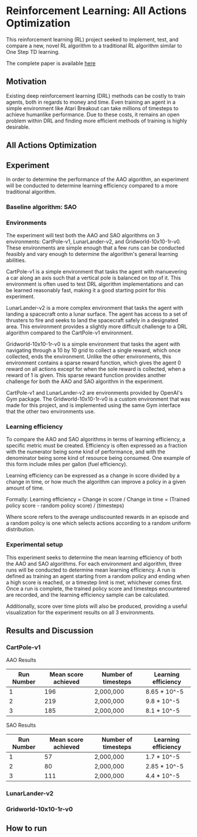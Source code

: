 # Reinforcement Learning: All Actions Optimization

This reinforcement learning (RL) project seeked to implement, test, and compare a new, novel RL algorithm to a traditional
RL algorithm similar to One Step TD learning.

The complete paper is available [here]()

## Motivation

Existing deep reinforcement learning (DRL) methods can be costly to train agents, both in regards to money and time.
Even training an agent in a simple environment like Atari Breakout can take millions of timesteps to achieve humanlike performance.
Due to these costs, it remains an open problem within DRL and finding more efficient methods of training is highly desirable.

## All Actions Optimization


## Experiment

In order to determine the performance of the AAO algorithm, an experiment will be conducted to determine
learning efficiency compared to a more traditional algorithm.

### Baseline algorithm: SAO


### Environments

The experiment will test both the AAO and SAO algorithms on 3 environments: CartPole-v1, LunarLander-v2, and Gridworld-10x10-1r-v0.
These environments are simple enough that a few runs can be conducted feasibly and vary enough to determine the algorithm's general learning abilities.

CartPole-v1 is a simple environment that tasks the agent with manuevering a car along an axis such that a vertical pole is balanced on top of it.
This environment is often used to test DRL algorithm implementations and can be learned reasonably fast, making it a good starting point for this experiment.

LunarLander-v2 is a more complex environment that tasks the agent with landing a spacecraft onto a lunar surface. The agent has access to a set of thrusters
to fire and seeks to land the spacecraft safely in a designated area. This environment provides a slightly more difficult challenge to a DRL algorithm compared
to the CartPole-v1 environment.

Gridworld-10x10-1r-v0 is a simple environment that tasks the agent with navigating through a 10 by 10 grid to collect a single reward, which once collected, ends
the environment. Unlike the other environments, this environment contains a sparse reward function, which gives the agent 0 reward on all actions except for when
the sole reward is collected, when a reward of 1 is given. This sparse reward function provides another challenge for both the AAO and SAO algorithm in the
experiment.

CartPole-v1 and LunarLander-v2 are environments provided by OpenAI's Gym package. The Gridworld-10x10-1r-v0 is a custom environment that was made for this project,
and is implemented using the same Gym interface that the other two environments use.

### Learning efficiency

To compare the AAO and SAO algorithms in terms of learning efficiency, a specific metric must be created. Efficiency is often expressed as a fraction with the
numerator being some kind of performance, and with the denominator being some kind of resource being consumed. One example of this form include miles per gallon
(fuel efficiency).

Learning efficiency can be expressed as a change in score divided by a change in time, or how much the algorithm can improve a policy in a given amount of time.

Formally: Learning efficiency = Change in score / Change in time = (Trained policy score - random policy score) / (timesteps)

Where score refers to the average undiscounted rewards in an episode and a random policy is one which selects actions according to a random uniform distribution.

### Experimental setup

This experiment seeks to determine the mean learning efficiency of both the AAO and SAO algorithms. For each environment and algorithm, three runs will be conducted
to determine mean learning efficiency. A run is defined as training an agent starting from a random policy and ending when a high score is reached, or a timestep
limit is met, whichever comes first. Once a run is complete, the trained policy score and timesteps encountered are recorded, and the learning efficiency sample can
be calculated.

Additionally, score over time plots will also be produced, providing a useful visualization for the experiment results on all 3 environments.



## Results and Discussion


### CartPole-v1


AAO Results

| Run Number | Mean score achieved | Number of timesteps | Learning efficiency |
| ---------- | ------------------- | ------------------- | ------------------- |
|      1     | 196 | 2,000,000 | 8.65 * 10^-5 |
|      2     | 219 | 2,000,000 | 9.8 * 10^-5  |
|      3     | 185 | 2,000,000 | 8.1 * 10^-5  |

SAO Results

| Run Number | Mean score achieved | Number of timesteps | Learning efficiency |
| ---------- | ------------------- | ------------------- | ------------------- |
|      1     | 57 | 2,000,000 | 1.7 * 10^-5 |
|      2     | 80 | 2,000,000 | 2.85 * 10^-5  |
|      3     | 111 | 2,000,000 | 4.4 * 10^-5  |

### LunarLander-v2


### Gridworld-10x10-1r-v0


## How to run